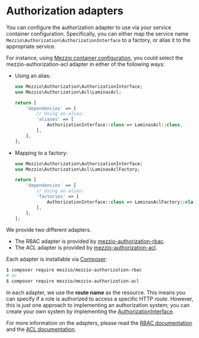 # Authorization adapters

You can configure the authorization adapter to use via your service container
configuration. Specifically, you can either map the service name
`Mezzio\Authorization\AuthorizationInterface` to a factory, or alias it
to the appropriate service.

For instance, using [Mezzio container configuration](https://docs.mezzio.dev/mezzio/v3/features/container/config/),
you could select the mezzio-authorization-acl adapter in either of the
following ways:

- Using an alias:
  ```php
  use Mezzio\Authorization\AuthorizationInterface;
  use Mezzio\Authorization\Acl\LaminasAcl;
  
  return [
      'dependencies' => [
          // Using an alias:
          'aliases' => [
              AuthorizationInterface::class => LaminasAcl::class,
          ],
      ],
  ];
  ```

- Mapping to a factory:
  ```php
  use Mezzio\Authorization\AuthorizationInterface;
  use Mezzio\Authorization\Acl\LaminasAclFactory;
  
  return [
      'dependencies' => [
          // Using an alias:
          'factories' => [
              AuthorizationInterface::class => LaminasAclFactory::class,
          ],
      ],
  ];
  ```

We provide two different adapters.

- The RBAC adapter is provided by [mezzio-authorization-rbac](https://github.com/mezzio/mezzio-authorization-rbac).
- The ACL adapter is provided by [mezzio-authorization-acl](https://github.com/mezzio/mezzio-authorization-acl/).

Each adapter is installable via [Composer](https://getcomposer.org):

```bash
$ composer require mezzio/mezzio-authorization-rbac
# or
$ composer require mezzio/mezzio-authorization-acl
```

In each adapter, we use the **route name** as the resource. This means you
can specify if a role is authorized to access a specific HTTP _route_.
However, this is just one approach to implementing an authorization system; you
can create your own system by implementing the
[AuthorizationInterface](https://github.com/mezzio/mezzio-authorization/blob/master/src/AuthorizationInterface.php).

For more information on the adapters, please read the
[RBAC documentation](https://docs.mezzio.dev/mezzio-authorization-rbac/)
and the [ACL documentation](https://docs.mezzio.dev/mezzio-authorization-acl/).
